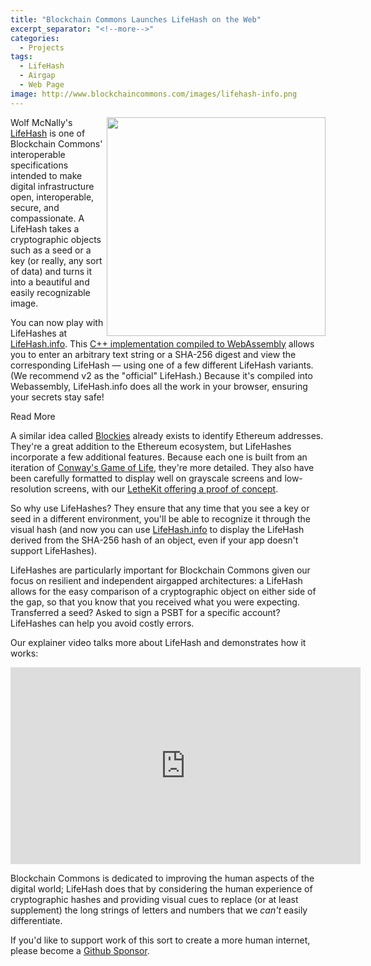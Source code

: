```yaml
---
title: "Blockchain Commons Launches LifeHash on the Web"
excerpt_separator: "<!--more-->"
categories:
  - Projects
tags:
  - LifeHash
  - Airgap
  - Web Page
image: http://www.blockchaincommons.com/images/lifehash-info.png
---
```


<a href="https://www.blockchaincommons.com/images/lifehash-info.png"><img src="https://www.blockchaincommons.com/images/lifehash-info.png" align="right" width=350></a>

Wolf McNally's [LifeHash](https://github.com/BlockchainCommons/bc-lifehash) is one of Blockchain Commons' interoperable specifications intended to make digital infrastructure open, interoperable, secure, and compassionate. A LifeHash takes a cryptographic objects such as a seed or a key (or really, any sort of data) and turns it into a beautiful and easily recognizable image. 

You can now play with LifeHashes at [LifeHash.info](http://lifehash.info/). This [C++ implementation compiled to WebAssembly](https://github.com/BlockchainCommons/lifehash-web/) allows you to enter an arbitrary text string or a SHA-256 digest and view the corresponding LifeHash — using one of a few different LifeHash variants. (We recommend v2 as the "official" LifeHash.) Because it's compiled into Webassembly, LifeHash.info does all the work in your browser, ensuring your secrets stay safe!

<div class="bold--excerpt--node">Read More</div>

<!--more-->

A similar idea called [Blockies](https://www.npmjs.com/package/ethereum-blockies) already exists to identify Ethereum addresses. They're a great addition to the Ethereum ecosystem, but LifeHashes incorporate a few additional features. Because each one is built from an iteration of [Conway's Game of Life](https://en.wikipedia.org/wiki/Conway%27s_Game_of_Life), they're more detailed. They also have been carefully formatted to display well on grayscale screens and low-resolution screens, with our [LetheKit offering a proof of concept](https://www.blockchaincommons.com/quarterlies/Q1-2021-Report/).

So why use LifeHashes? They ensure that any time that you see a key or seed in a different environment, you'll be able to recognize it through the visual hash (and now you can use [LifeHash.info](http://lifehash.info/) to display the LifeHash derived from the SHA-256 hash of an object, even if your app doesn't support LifeHashes).
 
LifeHashes are particularly important for Blockchain Commons given our focus on resilient and independent airgapped architectures: a LifeHash allows for the easy comparison of a cryptographic object on either side of the gap, so that you know that you received what you were expecting. Transferred a seed? Asked to sign a PSBT for a specific account? LifeHashes can help you avoid costly errors.

Our explainer video talks more about LifeHash and demonstrates how it works:

<center>
<iframe width="560" height="315" src="https://www.youtube.com/embed/cu0K__KLxKo" title="YouTube video player" frameborder="0" allow="accelerometer; autoplay; clipboard-write; encrypted-media; gyroscope; picture-in-picture" allowfullscreen></iframe>
</center>

Blockchain Commons is dedicated to improving the human aspects of the digital world; LifeHash does that by considering the human experience of cryptographic hashes and providing visual cues to replace (or at least supplement) the long strings of letters and numbers that we _can't_ easily differentiate.

If you'd like to support work of this sort to create a more human internet, please become a [Github Sponsor](https://github.com/sponsors/BlockchainCommons).
